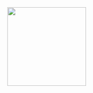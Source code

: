 <div>
  <a href="https://github.com/traue">
  <img height="180em" src="https://github-readme-stats.vercel.app/api?username=GiovanniPretti&show_icons=true&theme=dark&include_all_commits=true&count_private=true"/>
  <!--<img height="180em" src="https://github-readme-stats.vercel.app/api/top-langs/?username=GiovanniPretti&layout=compact&langs_count=7&theme=dark"/>-->
</div>

